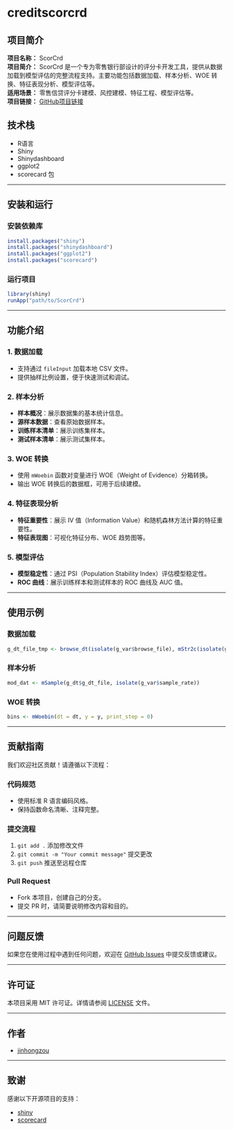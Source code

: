  

# creditscorcrd

## 项目简介

**项目名称：** ScorCrd  
**项目简介：** ScorCrd 是一个专为零售银行部设计的评分卡开发工具，提供从数据加载到模型评估的完整流程支持。主要功能包括数据加载、样本分析、WOE 转换、特征表现分析、模型评估等。  
**适用场景：** 零售信贷评分卡建模、风控建模、特征工程、模型评估等。  
**项目链接：** [GitHub项目链接](https://github.com/jinhognzou/ScorCrd)  

## 技术栈

- R语言
- Shiny
- Shinydashboard
- ggplot2
- scorecard 包

---

## 安装和运行

### 安装依赖库

```r
install.packages("shiny")
install.packages("shinydashboard")
install.packages("ggplot2")
install.packages("scorecard")
```

### 运行项目

```r
library(shiny)
runApp("path/to/ScorCrd")
```

---

## 功能介绍

### 1. 数据加载
- 支持通过 `fileInput` 加载本地 CSV 文件。
- 提供抽样比例设置，便于快速测试和调试。

### 2. 样本分析
- **样本概况**：展示数据集的基本统计信息。
- **源样本数据**：查看原始数据样本。
- **训练样本清单**：展示训练集样本。
- **测试样本清单**：展示测试集样本。

### 3. WOE 转换
- 使用 `mWoebin` 函数对变量进行 WOE（Weight of Evidence）分箱转换。
- 输出 WOE 转换后的数据框，可用于后续建模。

### 4. 特征表现分析
- **特征重要性**：展示 IV 值（Information Value）和随机森林方法计算的特征重要性。
- **特征表现图**：可视化特征分布、WOE 趋势图等。

### 5. 模型评估
- **模型稳定性**：通过 PSI（Population Stability Index）评估模型稳定性。
- **ROC 曲线**：展示训练样本和测试样本的 ROC 曲线及 AUC 值。

---

## 使用示例

### 数据加载

```r
g_dt_file_tmp <- browse_dt(isolate(g_var$browse_file), mStr2c(isolate(g_var$charcolname)))
```

### 样本分析

```r
mod_dat <- mSample(g_dt$g_dt_file, isolate(g_var$sample_rate))
```

### WOE 转换

```r
bins <- mWoebin(dt = dt, y = y, print_step = 0)
```

---

## 贡献指南

我们欢迎社区贡献！请遵循以下流程：

### 代码规范
- 使用标准 R 语言编码风格。
- 保持函数命名清晰、注释完整。

### 提交流程
1. `git add .` 添加修改文件
2. `git commit -m "Your commit message"` 提交更改
3. `git push` 推送至远程仓库

### Pull Request
- Fork 本项目，创建自己的分支。
- 提交 PR 时，请简要说明修改内容和目的。

---

## 问题反馈

如果您在使用过程中遇到任何问题，欢迎在 [GitHub Issues](https://github.com/jiinhongzou/creditscorcrd/issues) 中提交反馈或建议。

---

## 许可证

本项目采用 MIT 许可证。详情请参阅 [LICENSE](LICENSE) 文件。

---

## 作者

- [jinhongzou](https://github.com/jinhongzou)

---

## 致谢

感谢以下开源项目的支持：
- [shiny](https://shiny.rstudio.com/)
- [scorecard](https://cran.r-project.org/web/packages/scorecard/index.html)
